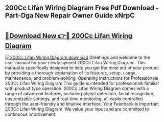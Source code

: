 ## 200Cc Lifan Wiring Diagram Free Pdf Download - Part-Dga New Repair Owner Guide xNrpC

# <h2><a href="http://dfsk031.blite.top/?on=200Cc+Lifan+Wiring+Diagram">🔗Download New 👉🔴 200Cc Lifan Wiring Diagram</a></h2>

[![200Cc Lifan Wiring Diagram download](https://i.imgur.com/lujVjoI.png)](http://dfsk031.blite.top/?on=200Cc+Lifan+Wiring+Diagram)
Greetings and welcome to the user manual for your newly synced 200Cc Lifan Wiring Diagram. This manual is specifically designed to help you get the most out of your product by providing a thorough explanation of its features, setup, usage, maintenance, and problem-solving. Operating Instructions for Professionals 200Cc Lifan Wiring Diagram This guide is intended for professionals familiar with product type operation. 200Cc Lifan Wiring Diagram comes with a range of advanced features, including object detection, facial recognition, customizable settings, and real-time monitoring, all easily controlled through the user-friendly and intuitive interface. Your Feedback is Important 200Cc Lifan Wiring Diagram. We value your input and are committed to continuous improvement.
